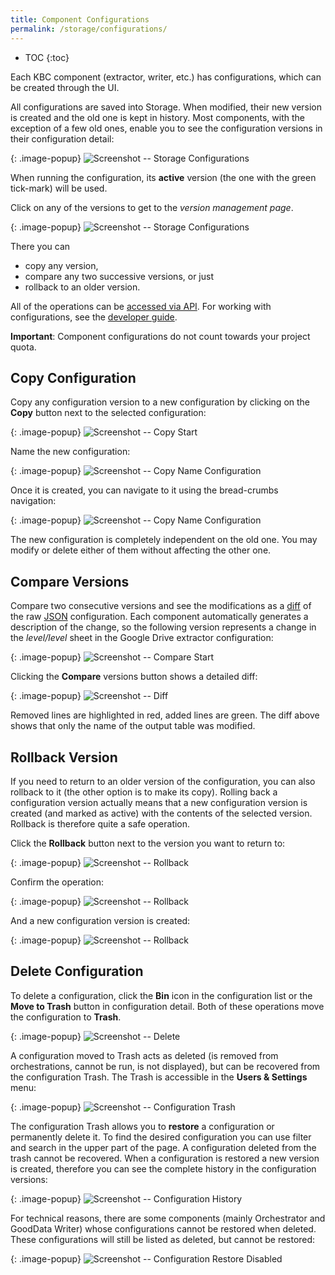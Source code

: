 ```yaml
---
title: Component Configurations
permalink: /storage/configurations/
---
```


* TOC
{:toc}

Each KBC component (extractor, writer, etc.) has configurations, which can be created through the UI.

All configurations are saved into Storage. When modified, their new version is created and the old one is kept in history.
Most components, with the exception of a few old ones, enable you to see the configuration versions 
in their configuration detail:

{: .image-popup}
![Screenshot -- Storage Configurations](/storage/configurations/configurations-intro.png)

When running the configuration, its **active** version (the one with the green tick-mark) will be used.

Click on any of the versions to get to the *version management page*.

{: .image-popup}
![Screenshot -- Storage Configurations](/storage/configurations/versions-intro.png)

There you can

- copy any version,
- compare any two successive versions, or just
- rollback to an older version.

All of the operations can be [accessed via API](http://docs.keboola.apiary.io/#reference/component-configurations/create-config).
For working with configurations, see the [developer guide](https://developers.keboola.com/integrate/storage/api/configurations/).

**Important**: Component configurations do not count towards your project quota.

## Copy Configuration
Copy any configuration version to a new configuration by clicking on the **Copy** button next to the selected configuration:

{: .image-popup}
![Screenshot -- Copy Start](/storage/configurations/copy-1.png)

Name the new configuration:

{: .image-popup}
![Screenshot -- Copy Name Configuration](/storage/configurations/copy-2.png)

Once it is created, you can navigate to it using the bread-crumbs navigation:

{: .image-popup}
![Screenshot -- Copy Name Configuration](/storage/configurations/copy-3.png)

The new configuration is completely independent on the old one. You may modify or delete either of them without affecting the other one.

## Compare Versions
Compare two consecutive versions and see the modifications as a [diff](https://en.wikipedia.org/wiki/Data_comparison) of
the raw [JSON](https://en.wikipedia.org/wiki/JSON) configuration. Each component automatically generates a description
of the change, so the following version represents a change in the *level/level* sheet in the Google Drive extractor configuration:

{: .image-popup}
![Screenshot -- Compare Start](/storage/configurations/compare-1.png)

Clicking the **Compare** versions button shows a detailed diff:

{: .image-popup}
![Screenshot -- Diff](/storage/configurations/compare-2.png)

Removed lines are highlighted in red, added lines are green. The diff above shows that only the name
of the output table was modified.

## Rollback Version
If you need to return to an older version of the configuration, you can also rollback to it (the other option is to
make its copy). Rolling back a configuration version actually means that a new configuration version is created
(and marked as active) with the contents of the selected version. Rollback is therefore quite a safe operation.

Click the **Rollback** button next to the version you want to return to:

{: .image-popup}
![Screenshot -- Rollback](/storage/configurations/rollback-1.png)

Confirm the operation:

{: .image-popup}
![Screenshot -- Rollback](/storage/configurations/rollback-2.png)

And a new configuration version is created:

{: .image-popup}
![Screenshot -- Rollback](/storage/configurations/rollback-3.png)

## Delete Configuration
To delete a configuration, click the **Bin** icon in the configuration list or the **Move to Trash** button in
configuration detail. Both of these operations move the configuration to **Trash**.

{: .image-popup}
![Screenshot -- Delete](/storage/configurations/delete.png)

A configuration moved to Trash acts as deleted (is removed from orchestrations, cannot be run, is not displayed), 
but can be recovered from the configuration Trash. The Trash is accessible in the **Users & Settings** menu:

{: .image-popup}
![Screenshot -- Configuration Trash](/storage/configurations/configuration-trash.png)

The configuration Trash allows you to **restore** a configuration or permanently delete it. To find the 
desired configuration you can use filter and search in the upper part of the page. A configuration deleted
from the trash cannot be recovered. When a configuration is restored a new version is created, therefore
you can see the complete history in the configuration versions:

{: .image-popup}
![Screenshot -- Configuration History](/storage/configurations/configuration-restored.png)

For technical reasons, there are some components (mainly Orchestrator and GoodData Writer) whose 
configurations cannot be restored when deleted. These configurations will still be listed as 
deleted, but cannot be restored:

{: .image-popup}
![Screenshot -- Configuration Restore Disabled](/storage/configurations/configuration-trash-2.png)
